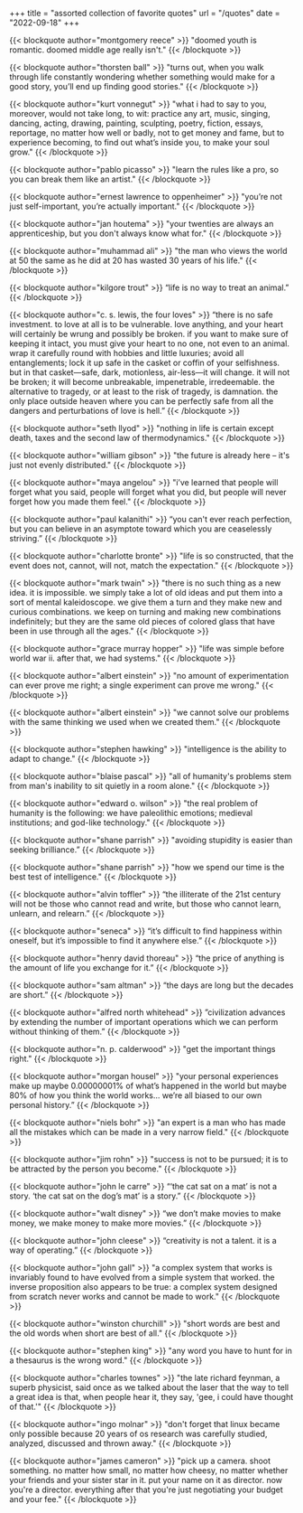 +++
title = "assorted collection of favorite quotes"
url = "/quotes"
date = "2022-09-18"
+++

{{< blockquote author="montgomery reece" >}}
"doomed youth is romantic. doomed middle age really isn't." 
{{< /blockquote >}}

{{< blockquote author="thorsten ball" >}}
"turns out, when you walk through life constantly wondering whether something would make for a good story, you’ll end up finding good stories." 
{{< /blockquote >}}

{{< blockquote author="kurt vonnegut" >}}
"what i had to say to you, moreover, would not take long, to wit: practice any art, music, singing, dancing, acting, drawing, painting, sculpting, poetry, fiction, essays, reportage, no matter how well or badly, not to get money and fame, but to experience becoming, to find out what’s inside you, to make your soul grow." 
{{< /blockquote >}}

{{< blockquote author="pablo picasso" >}}
"learn the rules like a pro, so you can break them like an artist." 
{{< /blockquote >}}

{{< blockquote author="ernest lawrence to oppenheimer" >}}
"you’re not just self-important, you’re actually important." 
{{< /blockquote >}}

{{< blockquote author="jan houtema" >}}
"your twenties are always an apprenticeship, but you don't always know what for."
{{< /blockquote >}}

{{< blockquote author="muhammad ali" >}}
"the man who views the world at 50 the same as he did at 20 has wasted 30 years of his life."
{{< /blockquote >}}

{{< blockquote author="kilgore trout" >}}
“life is no way to treat an animal.”
{{< /blockquote >}}

{{< blockquote author="c. s. lewis, the four loves" >}}
“there is no safe investment. to love at all is to be vulnerable. love anything, and your heart will certainly be wrung and possibly be broken. if you want to make sure of keeping it intact, you must give your heart to no one, not even to an animal. wrap it carefully round with hobbies and little luxuries; avoid all entanglements; lock it up safe in the casket or coffin of your selfishness. but in that casket—safe, dark, motionless, air-less—it will change. it will not be broken; it will become unbreakable, impenetrable, irredeemable. the alternative to tragedy, or at least to the risk of tragedy, is damnation. the only place outside heaven where you can be perfectly safe from all the dangers and perturbations of love is hell.”
{{< /blockquote >}}

{{< blockquote author="seth llyod" >}}
"nothing in life is certain except death, taxes and the second law of thermodynamics."
{{< /blockquote >}}

{{< blockquote author="william gibson" >}}
"the future is already here – it's just not evenly distributed."
{{< /blockquote >}}

{{< blockquote author="maya angelou" >}}
"i’ve learned that people will forget what you said, people will forget what you did, but people will never forget how you made them feel."
{{< /blockquote >}}

{{< blockquote author="paul kalanithi" >}}
“you can't ever reach perfection, but you can believe in an asymptote toward which you are ceaselessly striving.”
{{< /blockquote >}}

{{< blockquote author="charlotte bronte" >}}
"life is so constructed, that the event does not, cannot, will not, match the expectation." 
{{< /blockquote >}}

{{< blockquote author="mark twain" >}}
"there is no such thing as a new idea. it is impossible. we simply take a lot of old ideas and put them into a sort of mental kaleidoscope. we give them a turn and they make new and curious combinations. we keep on turning and making new combinations indefinitely; but they are the same old pieces of colored glass that have been in use through all the ages."
{{< /blockquote >}}

{{< blockquote author="grace murray hopper" >}}
"life was simple before world war ii. after that, we had systems."
{{< /blockquote >}}

{{< blockquote author="albert einstein" >}}
"no amount of experimentation can ever prove me right; a single experiment can prove me wrong."
{{< /blockquote >}}

{{< blockquote author="albert einstein" >}}
"we cannot solve our problems with the same thinking we used when we created them."
{{< /blockquote >}}

{{< blockquote author="stephen hawking" >}}
"intelligence is the ability to adapt to change."
{{< /blockquote >}}

{{< blockquote author="blaise pascal" >}}
"all of humanity's problems stem from man's inability to sit quietly in a room alone."
{{< /blockquote >}}

{{< blockquote author="edward o. wilson" >}}
"the real problem of humanity is the following: we have paleolithic emotions; medieval institutions; and god-like technology."
{{< /blockquote >}}

{{< blockquote author="shane parrish" >}}
"avoiding stupidity is easier than seeking brilliance.” 
{{< /blockquote >}}

{{< blockquote author="shane parrish" >}}
"how we spend our time is the best test of intelligence."
{{< /blockquote >}}

{{< blockquote author="alvin toffler" >}}
“the illiterate of the 21st century will not be those who cannot read and write, but those who cannot learn, unlearn, and relearn.”
{{< /blockquote >}}

{{< blockquote author="seneca" >}}
“it’s difficult to find happiness within oneself, but it’s impossible to find it anywhere else.”
{{< /blockquote >}}

{{< blockquote author="henry david thoreau" >}}
“the price of anything is the amount of life you exchange for it.”
{{< /blockquote >}}

{{< blockquote author="sam altman" >}}
“the days are long but the decades are short.”
{{< /blockquote >}}

{{< blockquote author="alfred north whitehead" >}}
”civilization advances by extending the number of important operations which we can perform without thinking of them.” 
{{< /blockquote >}}

{{< blockquote author="n. p. calderwood" >}}
"get the important things right."
{{< /blockquote >}}

{{< blockquote author="morgan housel" >}}
"your personal experiences make up maybe 0.00000001% of what’s happened in the world but maybe 80% of how you think the world works... we’re all biased to our own personal history.” 
{{< /blockquote >}}

{{< blockquote author="niels bohr" >}}
"an expert is a man who has made all the mistakes which can be made in a very narrow field." 
{{< /blockquote >}}

{{< blockquote author="jim rohn" >}}
"success is not to be pursued; it is to be attracted by the person you become."
{{< /blockquote >}}

{{< blockquote author="john le carre" >}}
“‘the cat sat on a mat’ is not a story. ‘the cat sat on the dog’s mat’ is a story.” 
{{< /blockquote >}}

{{< blockquote author="walt disney" >}}
“we don’t make movies to make money, we make money to make more movies.”
{{< /blockquote >}}

{{< blockquote author="john cleese" >}}
“creativity is not a talent. it is a way of operating.” 
{{< /blockquote >}}

{{< blockquote author="john gall" >}}
"a complex system that works is invariably found to have evolved from a simple system that worked. the inverse proposition also appears to be true: a complex system designed from scratch never works and cannot be made to work."
{{< /blockquote >}}

{{< blockquote author="winston churchill" >}}
"short words are best and the old words when short are best of all." 
{{< /blockquote >}}

{{< blockquote author="stephen king" >}}
"any word you have to hunt for in a thesaurus is the wrong word."
{{< /blockquote >}}

{{< blockquote author="charles townes" >}}
"the late richard feynman, a superb physicist, said once as we talked about the laser that the way to tell a great idea is that, when people hear it, they say, 'gee, i could have thought of that.'"
{{< /blockquote >}}

{{< blockquote author="ingo molnar" >}}
"don't forget that linux became only possible because 20 years of os research was carefully studied, analyzed, discussed and thrown away."
{{< /blockquote >}}

{{< blockquote author="james cameron" >}}
"pick up a camera. shoot something. no matter how small, no matter how cheesy, no matter whether your friends and your sister star in it. put your name on it as director. now you're a director. everything after that you're just negotiating your budget and your fee."
{{< /blockquote >}}

